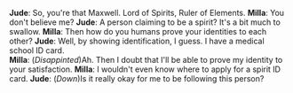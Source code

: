 **Jude**:   So, you're that Maxwell. Lord of Spirits, Ruler of Elements.
**Milla**:  You don't believe me? 
**Jude**:   A person claiming to be a spirit? It's a bit much to swallow. 
**Milla**:  Then how do you humans prove your identities to each other? 
**Jude**:   Well, by showing identification, I guess. I have a medical school ID card.  
**Milla**:  (*Disappinted*)Ah. Then I doubt that I'll be able to prove my identity to your satisfaction. 
**Milla**:  I wouldn't even know where to apply for a spirit ID card. 
**Jude**:   (*Down*)Is it really okay for me to be following this person?  